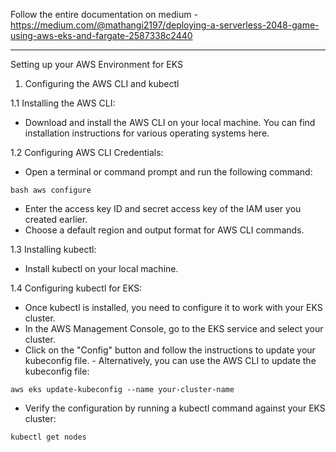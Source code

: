 Follow the entire documentation on medium - https://medium.com/@mathangi2197/deploying-a-serverless-2048-game-using-aws-eks-and-fargate-2587338c2440

-------------------------------------------------------------------------------------------------------------------------------------------------------------------

Setting up your AWS Environment for EKS

1. Configuring the AWS CLI and kubectl

1.1 Installing the AWS CLI:

- Download and install the AWS CLI on your local machine. You can find installation instructions for various operating systems here.

1.2 Configuring AWS CLI Credentials:

- Open a terminal or command prompt and run the following command:

```bash aws configure```

- Enter the access key ID and secret access key of the IAM user you created earlier.
- Choose a default region and output format for AWS CLI commands.

1.3 Installing kubectl:

- Install kubectl on your local machine. 

1.4 Configuring kubectl for EKS:

- Once kubectl is installed, you need to configure it to work with your EKS cluster.
- In the AWS Management Console, go to the EKS service and select your cluster.
- Click on the "Config" button and follow the instructions to update your kubeconfig file. - Alternatively, you can use the AWS CLI to update the kubeconfig file:

`aws eks update-kubeconfig --name your-cluster-name`

- Verify the configuration by running a kubectl command against your EKS cluster:

`kubectl get nodes`


